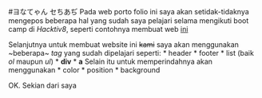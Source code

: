 #ヨなてゃん セちあぢ
Pada web porto folio ini saya akan setidak-tidaknya mengepos beberapa hal yang sudah saya pelajari selama mengikuti boot camp di *Hacktiv8*, seperti contohnya membuat web [ini](https://setiadijoe.github.io)
 
Selanjutnya untuk membuat website ini ~~kami~~ saya akan menggunakan ~beberapa~ *tag* yang sudah dipelajari seperti:
	* header
	* footer
	* list (baik *ol* maupun *ul*)
	* **div**
	* **a**
Selain itu untuk memperindahnya akan menggunakan 
	* color
	* position
	* background
	
	
OK. Sekian dari saya